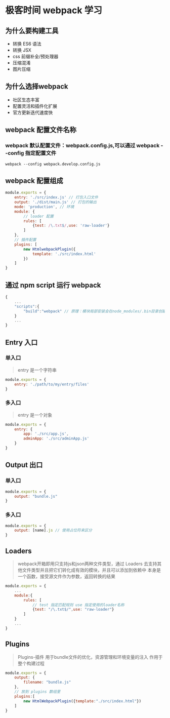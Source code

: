 # 极客时间 webpack 学习

## 为什么要构建工具
- 转换 ES6 语法
- 转换 JSX
- css 前缀补全/预处理器
- 压缩混淆
- 图片压缩

## 为什么选择webpack

- 社区生态丰富
- 配置灵活和插件化扩展
- 官方更新迭代速度快

## webpack 配置文件名称

### webpack 默认配置文件：webpack.config.js,可以通过 webpack --config 指定配置文件
```
webpack --config webpack.develop.config.js
```
## webpack 配置组成
```js
module.exports = {
    entry: './src/index.js' // 打包入口文件
    output: './dist/main.js' // 打包的输出
    mode: 'production', // 环境
    module: {
        // loader 配置
        rules: [
            {test: /\.txt$/,use: 'raw-loader'}
        ]
    },
    // 插件配置
    plugins: [
        new HtmlwebpackPlugin({
            template: './src/index.html'
        })
    ]
}
```

## 通过 npm script 运行 webpack
```js
{
    ...
    "scripts":{
        "build":"webpack" // 原理：模块局部安装会在node_modules/.bin目录创建软链接
    }
    ...
}
```

## Entry 入口

### 单入口
> entry 是一个字符串
```js
module.exports = {
    entry: './path/to/my/entry/files'
}
```

### 多入口
> entry 是一个对象
```js
module.exports = {
    entry: {
        app: './src/app.js',
        adminApp: './src/adminApp.js'
    }
}
```

## Output 出口

### 单入口
```js
module.exports = {
    output: "bundle.js"
}
```

### 多入口
```js
module.exports = {
    output: [name].js // 使用占位符来区分
}
```

## Loaders
> webpack开箱即用只支持js和json两种文件类型，通过 Loaders 去支持其他文件类型并且把它们转化成有效的模块，并且可以添加到依赖中
> 本身是一个函数，接受源文件作为参数，返回转换的结果

```js
module.exports = {
    ...
    module:{
        rules: [
            // test 指定匹配规则 use 指定使用的loader名称
            {test: "/\.txt$/",use: "raw-loader"}
        ]
    }
    ...
}
```

## Plugins
> Plugins-插件 用于bundle文件的优化，资源管理和环境变量的注入
> 作用于整个构建过程
```js
module.exports = {
    output: {
        filename: "bundle.js"
    },
    // 放到 plugins 数组里
    plugins:[
        new HtmlWebpackPlugin({template:"./src/index.html"})
    ]
}
```